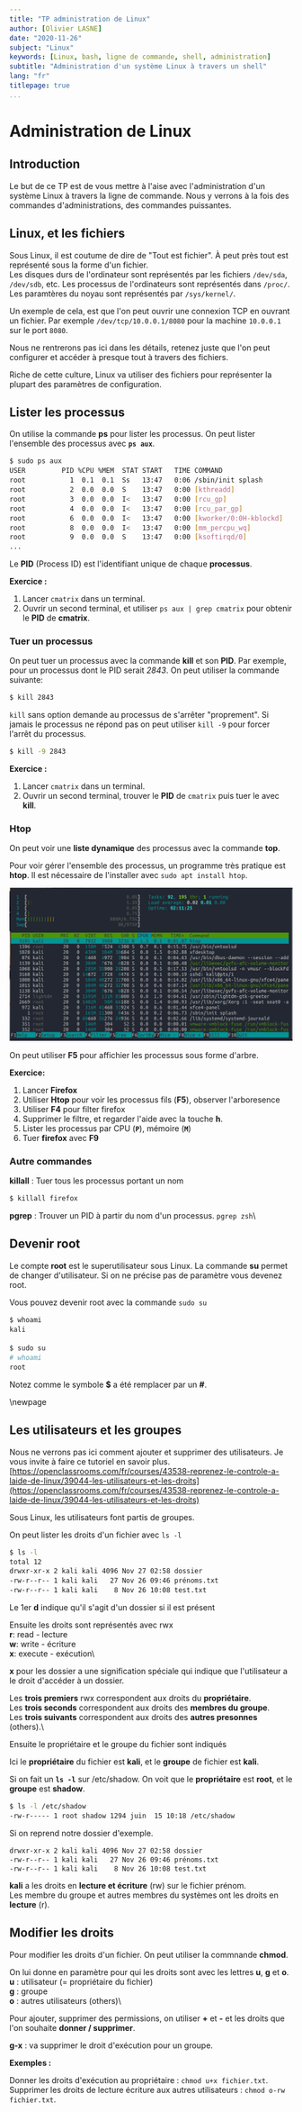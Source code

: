 ```yaml
---
title: "TP administration de Linux"
author: [Olivier LASNE]
date: "2020-11-26"
subject: "Linux"
keywords: [Linux, bash, ligne de commande, shell, administration]
subtitle: "Administration d'un système Linux à travers un shell"
lang: "fr"
titlepage: true
...
```


# Administration de Linux

## Introduction

Le but de ce TP est de vous mettre à l'aise avec l'administration d'un système Linux à travers la ligne de commande.
Nous y verrons à la fois des commandes d'administrations, des commandes puissantes.

## Linux, et les fichiers

Sous Linux, il est coutume de dire de "Tout est fichier". À peut près tout est représenté sous la forme d'un fichier.\
Les disques durs de l'ordinateur sont représentés par les fichiers `/dev/sda`, `/dev/sdb`, etc. Les processus de l'ordinateurs sont représentés dans `/proc/`. Les paramtères du noyau sont représentés par `/sys/kernel/`.

Un exemple de cela, est que l'on peut ouvrir une connexion TCP en ouvrant un fichier. Par exemple `/dev/tcp/10.0.0.1/8080` pour la machine `10.0.0.1` sur le port `8080`.

Nous ne rentrerons pas ici dans les détails, retenez juste que l'on peut configurer et accéder à presque tout à travers des fichiers.

Riche de cette culture, Linux va utiliser des fichiers pour représenter la plupart des paramètres de configuration.

## Lister les processus

On utilise la commande **ps** pour lister les processus. On peut lister l'ensemble des processus avec **`ps aux`**.

```sh
$ sudo ps aux
USER         PID %CPU %MEM  STAT START   TIME COMMAND
root           1  0.1  0.1  Ss   13:47   0:06 /sbin/init splash
root           2  0.0  0.0  S    13:47   0:00 [kthreadd]
root           3  0.0  0.0  I<   13:47   0:00 [rcu_gp]
root           4  0.0  0.0  I<   13:47   0:00 [rcu_par_gp]
root           6  0.0  0.0  I<   13:47   0:00 [kworker/0:0H-kblockd]
root           8  0.0  0.0  I<   13:47   0:00 [mm_percpu_wq]
root           9  0.0  0.0  S    13:47   0:00 [ksoftirqd/0]
...
```

Le **PID** (Process ID) est l'identifiant unique de chaque **processus**.

**Exercice :**

1. Lancer `cmatrix` dans un terminal.
2. Ouvrir un second terminal, et utiliser `ps aux | grep cmatrix` pour obtenir le **PID** de **cmatrix**.

### Tuer un processus

On peut tuer un processus avec la commande **kill** et son **PID**.
Par exemple, pour un processus dont le PID serait *2843*. On peut utiliser la commande suivante:
```sh
$ kill 2843
```

`kill` sans option demande au processus de s'arrêter "proprement". Si jamais le processus ne répond pas on peut utiliser `kill -9` pour forcer l'arrêt du processus.

```sh
$ kill -9 2843
```
**Exercice :**

1. Lancer `cmatrix` dans un terminal.
2. Ouvrir un second terminal, trouver le **PID** de `cmatrix` puis tuer le avec **kill**.

### Htop

On peut voir une **liste dynamique** des processus avec la commande **top**.

Pour voir gérer l'ensemble des processus, un programme très pratique est **htop**. Il est nécessaire de l'installer avec `sudo apt install htop`.

![Et c'est classe](./images/htop.png)

On peut utiliser **F5** pour affichier les processus sous forme d'arbre.

**Exercice:**

1. Lancer **Firefox**
2. Utiliser **Htop** pour voir les processus fils (**F5**), observer l'arboresence
3. Utiliser **F4** pour filter firefox
4. Supprimer le filtre, et regarder l'aide avec la touche **h**.
5. Lister les processus par CPU (**`P`**), mémoire (**`M`**)
6. Tuer **firefox** avec **F9**

### Autre commandes

**killall** : Tuer tous les processus portant un nom
```sh
$ killall firefox
```

**pgrep** : Trouver un PID à partir du nom d'un processus. `pgrep zsh`\

## Devenir root

Le compte **root** est le superutilisateur sous Linux.
La commande **su** permet de changer d'utilisateur. Si on ne précise pas de paramètre vous devenez root.

Vous pouvez devenir root avec la commande `sudo su`

```sh
$ whoami
kali

$ sudo su
# whoami
root
```

Notez comme le symbole **$** a été remplacer par un **#**.

\newpage

## Les utilisateurs et les groupes

Nous ne verrons pas ici comment ajouter et supprimer des utilisateurs. Je vous invite à faire ce tutoriel en savoir plus.\
[https://openclassrooms.com/fr/courses/43538-reprenez-le-controle-a-laide-de-linux/39044-les-utilisateurs-et-les-droits](https://openclassrooms.com/fr/courses/43538-reprenez-le-controle-a-laide-de-linux/39044-les-utilisateurs-et-les-droits)

Sous Linux, les utilisateurs font partis de groupes.

On peut lister les droits d'un fichier avec `ls -l`
```sh
$ ls -l
total 12
drwxr-xr-x 2 kali kali 4096 Nov 27 02:58 dossier
-rw-r--r-- 1 kali kali   27 Nov 26 09:46 prénoms.txt
-rw-r--r-- 1 kali kali    8 Nov 26 10:08 test.txt
```

Le 1er **d** indique qu'il s'agit d'un dossier si il est présent

Ensuite les droits sont représentés avec rwx\
**r**: read    - lecture\
**w**: write   - écriture\
**x**: execute - exécution\

**x** pour les dossier a une signification spéciale qui indique que l'utilisateur a le droit d'accéder à un dossier.



Les **trois premiers** rwx correspondent aux droits du **propriétaire**.\
Les **trois seconds** correspondent aux droits des **membres du groupe**.\
Les **trois suivants** correspondent aux droits des **autres presonnes** (others).\

Ensuite le propriétaire et le groupe du fichier sont indiqués

Ici le **propriétaire** du fichier est **kali**, et le **groupe** de fichier est **kali**.

Si on fait un **`ls -l`** sur /etc/shadow. On voit que le **propriétaire** est **root**, et le **groupe** est **shadow**.

```sh
$ ls -l /etc/shadow
-rw-r----- 1 root shadow 1294 juin  15 10:18 /etc/shadow
```

Si on reprend notre dossier d'exemple.
```
drwxr-xr-x 2 kali kali 4096 Nov 27 02:58 dossier
-rw-r--r-- 1 kali kali   27 Nov 26 09:46 prénoms.txt
-rw-r--r-- 1 kali kali    8 Nov 26 10:08 test.txt
```

**kali** a les droits en **lecture et écriture** (rw) sur le fichier prénom.\
Les membre du groupe et autres membres du systèmes ont les droits en **lecture** (r).

## Modifier les droits

Pour modifier les droits d'un fichier. On peut utiliser la commnande **chmod**.

On lui donne en paramètre pour qui les droits sont avec les lettres **u**, **g** et **o**.\
**u** : utilisateur (= propriétaire du fichier)\
**g** : groupe\
**o** : autres utilisateurs (others)\

Pour ajouter, supprimer des permissions, on utiliser **+** et **-** et les droits que l'on souhaite **donner / supprimer**.

**g-x** : va supprimer le droit d'exécution pour un groupe.

**Exemples :**

Donner les droits d'exécution au propriétaire : `chmod u+x fichier.txt`.\
Supprimer les droits de lecture écriture aux autres utilisateurs : `chmod o-rw fichier.txt`. 
